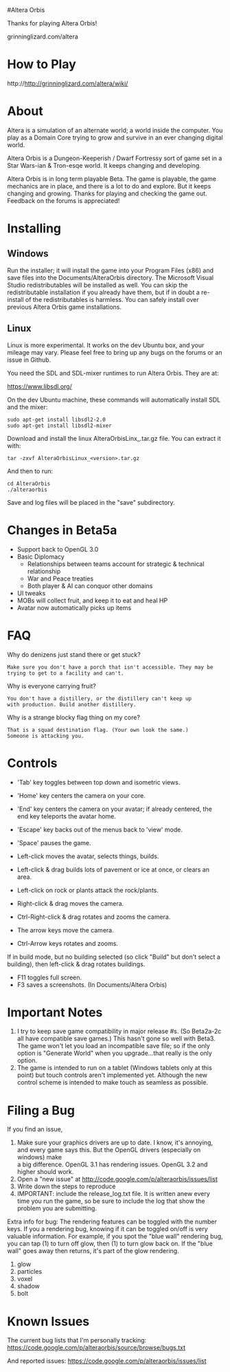 ﻿#Altera Orbis 

Thanks for playing Altera Orbis!

grinninglizard.com/altera

# How to Play

http://http://grinninglizard.com/altera/wiki/


# About

Altera is a simulation of an alternate world; a world inside
the computer. You play as a Domain Core trying to grow and
survive in an ever changing digital world.

Altera Orbis is a Dungeon-Keeperish / Dwarf Fortressy sort of game set in a 
Star Wars-ian & Tron-esqe world. It keeps changing and developing.

Altera Orbis is in long term playable Beta. The game is playable, the game 
mechanics are in place, and there is a lot to do and explore. But it keeps
changing and growing. Thanks for playing and checking the game out. 
Feedback on the forums is appreciated!


# Installing

## Windows

Run the installer; it will install the game into your Program Files (x86) and 
save files into the Documents/AlteraOrbis directory. The Microsoft 
Visual Studio redistributables will be installed as well. You can skip the 
redistributable installation if you already have them, but if in doubt a 
re-install of the redistributables is harmless. You can safely install over 
previous Altera Orbis game installations.

## Linux

Linux is more experimental. It works on the dev Ubuntu box, and your mileage may
vary. Please feel free to bring up any bugs on the forums or an issue in 
Github.

You need the SDL and SDL-mixer runtimes to run Altera Orbis. They are at:

https://www.libsdl.org/

On the dev Ubuntu machine, these commands will automatically install SDL and
the mixer:

```
sudo apt-get install libsdl2-2.0
sudo apt-get install libsdl2-mixer
```

Download and install the linux AlteraOrbisLinx_<version>.tar.gz file. You can
extract it with:

```
tar -zxvf AlteraOrbisLinux_<version>.tar.gz
```

And then to run:
```
cd AlteraOrbis
./alteraorbis
```

Save and log files will be placed in the "save" subdirectory.

# Changes in Beta5a

- Support back to OpenGL 3.0
- Basic Diplomacy
  - Relationships between teams account for strategic & technical relationship
  - War and Peace treaties
  - Both player & AI can conquor other domains
- UI tweaks
- MOBs will collect fruit, and keep it to eat and heal HP
- Avatar now automatically picks up items

# FAQ

Why do denizens just stand there or get stuck?

	Make sure you don't have a porch that isn't accessible. They may be 
	trying to get to a facility and can't.

Why is everyone carrying fruit?

	You don't have a distillery, or the distillery can't keep up
	with production. Build another distillery.

Why is a strange blocky flag thing on my core?

	That is a squad destination flag. (Your own look the same.)
	Someone is attacking you.


# Controls

- 'Tab' key toggles between top down and isometric views.
- 'Home' key centers the camera on your core.
- 'End' key centers the camera on your avatar; if already centered, the
   end key teleports the avatar home.
- 'Escape' key backs out of the menus back to 'view' mode.
- 'Space' pauses the game.

- Left-click moves the avatar, selects things, builds.
- Left-click & drag builds lots of pavement or ice at once, or clears an area.
- Left-click on rock or plants attack the rock/plants.

- Right-click & drag moves the camera.
- Ctrl-Right-click & drag rotates and zooms the camera.

- The arrow keys move the camera.
- Ctrl-Arrow keys rotates and zooms.

If in build mode, but no building selected (so click "Build" but don't select
a building), then left-click & drag rotates buildings.

- F11 toggles full screen.
- F3 saves a screenshots. (In Documents/Altera Orbis)

# Important Notes

1. I try to keep save game compatibility in major release #s. (So Beta2a-2c
   all have compatible save games.) This hasn't gone so well with Beta3.
   The game won't let you load an incompatible save file; so if the only
   option is "Generate World" when you upgrade...that really is the only 
   option.
2. The game is intended to run on a tablet (Windows tablets only at this point) 
   but touch controls aren't implemented yet. Although the new control scheme 
   is intended to make touch as seamless as possible.


# Filing a Bug

If you find an issue,
1. Make sure your graphics drivers are up to date. I know, it's annoying, and 
   every game says this. But the OpenGL drivers (especially on windows) make  
   a big difference. OpenGL 3.1 has rendering issues. OpenGL 3.2 and higher
   should work.
2. Open a "new issue" at http://code.google.com/p/alteraorbis/issues/list
3. Write down the steps to reproduce
4. IMPORTANT: include the release_log.txt file. It is written anew every time 
   you run the game, so be sure to include the log that show the problem you 
   are submitting.

Extra info for bug:
The rendering features can be toggled with the number keys. If you a rendering 
bug, knowing if it can be toggled on/off is very valuable information. For 
example, if you spot the "blue wall" rendering bug, you can tap (1) to turn off
glow, then (1) to turn glow back on. If the "blue wall" goes away then returns,
it's part of the glow rendering.

1. glow
2. particles
3. voxel
4. shadow
5. bolt

# Known Issues

The current bug lists that I'm personally tracking:
https://code.google.com/p/alteraorbis/source/browse/bugs.txt

And reported issues:
https://code.google.com/p/alteraorbis/issues/list
